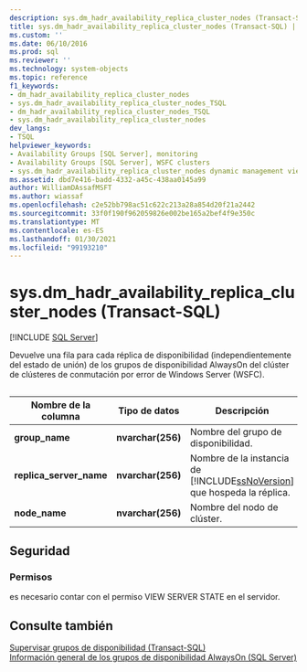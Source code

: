 ```yaml
---
description: sys.dm_hadr_availability_replica_cluster_nodes (Transact-SQL)
title: sys.dm_hadr_availability_replica_cluster_nodes (Transact-SQL) | Microsoft Docs
ms.custom: ''
ms.date: 06/10/2016
ms.prod: sql
ms.reviewer: ''
ms.technology: system-objects
ms.topic: reference
f1_keywords:
- dm_hadr_availability_replica_cluster_nodes
- sys.dm_hadr_availability_replica_cluster_nodes_TSQL
- dm_hadr_availability_replica_cluster_nodes_TSQL
- sys.dm_hadr_availability_replica_cluster_nodes
dev_langs:
- TSQL
helpviewer_keywords:
- Availability Groups [SQL Server], monitoring
- Availability Groups [SQL Server], WSFC clusters
- sys.dm_hadr_availability_replica_cluster_nodes dynamic management view
ms.assetid: dbd7e416-badd-4332-a45c-438aa0145a99
author: WilliamDAssafMSFT
ms.author: wiassaf
ms.openlocfilehash: c2e52bb798ac51c622c213a28a854d20f21a2442
ms.sourcegitcommit: 33f0f190f962059826e002be165a2bef4f9e350c
ms.translationtype: MT
ms.contentlocale: es-ES
ms.lasthandoff: 01/30/2021
ms.locfileid: "99193210"
---
```

# <a name="sysdm_hadr_availability_replica_cluster_nodes-transact-sql"></a>sys.dm_hadr_availability_replica_cluster_nodes (Transact-SQL)
[!INCLUDE [SQL Server](../../includes/applies-to-version/sqlserver.md)]

  Devuelve una fila para cada réplica de disponibilidad (independientemente del estado de unión) de los grupos de disponibilidad AlwaysOn del clúster de clústeres de conmutación por error de Windows Server (WSFC).  

 ##  <a name="connected_state"></a>  
  
|Nombre de la columna|Tipo de datos|Descripción|  
|-----------------|---------------|-----------------|  
|**group_name**|**nvarchar(256)**|Nombre del grupo de disponibilidad.|  
|**replica_server_name**|**nvarchar(256)**|Nombre de la instancia de [!INCLUDE[ssNoVersion](../../includes/ssnoversion-md.md)] que hospeda la réplica.|  
|**node_name**|**nvarchar(256)**|Nombre del nodo de clúster.|  
  
## <a name="security"></a>Seguridad  
  
### <a name="permissions"></a>Permisos  
 es necesario contar con el permiso VIEW SERVER STATE en el servidor.  
  
## <a name="see-also"></a>Consulte también  
 [Supervisar grupos de disponibilidad &#40;Transact-SQL&#41;](../../database-engine/availability-groups/windows/monitor-availability-groups-transact-sql.md)   
 [Información general de los grupos de disponibilidad AlwaysOn &#40;SQL Server&#41;](../../database-engine/availability-groups/windows/overview-of-always-on-availability-groups-sql-server.md)  
  
  

